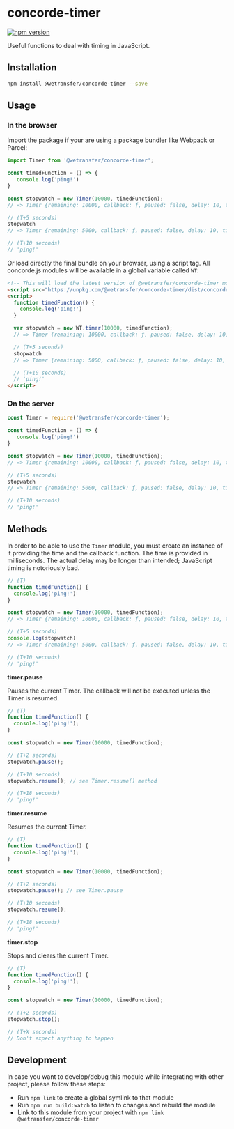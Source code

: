 # concorde-timer
[![npm version](https://badge.fury.io/js/%40wetransfer%2Fconcorde-timer.svg)](https://badge.fury.io/js/%40wetransfer%2Fconcorde-timer)

Useful functions to deal with timing in JavaScript.

## Installation

```sh
npm install @wetransfer/concorde-timer --save
```

## Usage

### In the browser

Import the package if your are using a package bundler like Webpack or Parcel:

```js
import Timer from '@wetransfer/concorde-timer';

const timedFunction = () => {
   console.log('ping!')
}

const stopwatch = new Timer(10000, timedFunction);
// => Timer {remaining: 10000, callback: ƒ, paused: false, delay: 10, time: 1523436642013}

// (T+5 seconds)
stopwatch
// => Timer {remaining: 5000, callback: ƒ, paused: false, delay: 10, time: 1523436647000}

// (T+10 seconds)
// 'ping!'
```

Or load directly the final bundle on your browser, using a script tag. All concorde.js modules will be available in a global variable called `WT`:

```html
<!-- This will load the latest version of @wetransfer/concorde-timer module -->
<script src="https://unpkg.com/@wetransfer/concorde-timer/dist/concorde-timer.min.js"></script>
<script>
  function timedFunction() {
    console.log('ping!')
  }

  var stopwatch = new WT.timer(10000, timedFunction);
  // => Timer {remaining: 10000, callback: ƒ, paused: false, delay: 10, time: 1523436642013}

  // (T+5 seconds)
  stopwatch
  // => Timer {remaining: 5000, callback: ƒ, paused: false, delay: 10, time: 1523436647000}

  // (T+10 seconds)
  // 'ping!'
</script>
```

### On the server

```js
const Timer = require('@wetransfer/concorde-timer');

const timedFunction = () => {
   console.log('ping!')
}

const stopwatch = new Timer(10000, timedFunction);
// => Timer {remaining: 10000, callback: ƒ, paused: false, delay: 10, time: 1523436642013}

// (T+5 seconds)
stopwatch
// => Timer {remaining: 5000, callback: ƒ, paused: false, delay: 10, time: 1523436647000}

// (T+10 seconds)
// 'ping!'
```

## Methods

In order to be able to use the `Timer` module, you must create an instance of it providing the time and the callback function. The time is provided in milliseconds. The actual delay may be longer than intended; JavaScript timing is notoriously bad.

```js
// (T)
function timedFunction() {
  console.log('ping!')
}

const stopwatch = new Timer(10000, timedFunction);
// => Timer {remaining: 10000, callback: ƒ, paused: false, delay: 10, time: 1523436642013}

// (T+5 seconds)
console.log(stopwatch)
// => Timer {remaining: 5000, callback: ƒ, paused: false, delay: 10, time: 1523436647000}

// (T+10 seconds)
// 'ping!'
```

**timer.pause**

Pauses the current Timer. The callback will not be executed unless the Timer is resumed.

```js
// (T)
function timedFunction() {
  console.log('ping!');
}

const stopwatch = new Timer(10000, timedFunction);

// (T+2 seconds)
stopwatch.pause();

// (T+10 seconds)
stopwatch.resume(); // see Timer.resume() method

// (T+18 seconds)
// 'ping!'
```

**timer.resume**

Resumes the current Timer.

```js
// (T)
function timedFunction() {
  console.log('ping!');
}

const stopwatch = new Timer(10000, timedFunction);

// (T+2 seconds)
stopwatch.pause(); // see Timer.pause

// (T+10 seconds)
stopwatch.resume();

// (T+18 seconds)
// 'ping!'
```

**timer.stop**

Stops and clears the current Timer.

```js
// (T)
function timedFunction() {
  console.log('ping!');
}

const stopwatch = new Timer(10000, timedFunction);

// (T+2 seconds)
stopwatch.stop();

// (T+X seconds)
// Don't expect anything to happen
```

## Development

In case you want to develop/debug this module while integrating with other project, please follow these steps:

* Run `npm link` to create a global symlink to that module
* Run `npm run build:watch` to listen to changes and rebuild the module
* Link to this module from your project with `npm link @wetransfer/concorde-timer`

